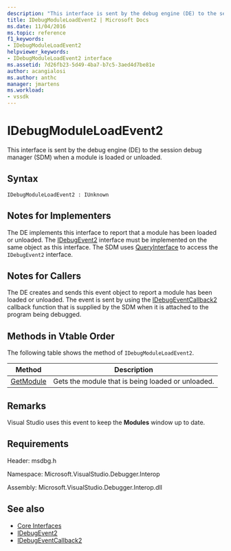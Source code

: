 ```yaml
---
description: "This interface is sent by the debug engine (DE) to the session debug manager (SDM) when a module is loaded or unloaded."
title: IDebugModuleLoadEvent2 | Microsoft Docs
ms.date: 11/04/2016
ms.topic: reference
f1_keywords:
- IDebugModuleLoadEvent2
helpviewer_keywords:
- IDebugModuleLoadEvent2 interface
ms.assetid: 7d26fb23-5d49-4ba7-b7c5-3aed4d7be81e
author: acangialosi
ms.author: anthc
manager: jmartens
ms.workload:
- vssdk
---
```

# IDebugModuleLoadEvent2
This interface is sent by the debug engine (DE) to the session debug manager (SDM) when a module is loaded or unloaded.

## Syntax

```
IDebugModuleLoadEvent2 : IUnknown
```

## Notes for Implementers
 The DE implements this interface to report that a module has been loaded or unloaded. The [IDebugEvent2](../../../extensibility/debugger/reference/idebugevent2.md) interface must be implemented on the same object as this interface. The SDM uses [QueryInterface](/cpp/atl/queryinterface) to access the `IDebugEvent2` interface.

## Notes for Callers
 The DE creates and sends this event object to report a module has been loaded or unloaded. The event is sent by using the [IDebugEventCallback2](../../../extensibility/debugger/reference/idebugeventcallback2.md) callback function that is supplied by the SDM when it is attached to the program being debugged.

## Methods in Vtable Order
 The following table shows the method of `IDebugModuleLoadEvent2`.

|Method|Description|
|------------|-----------------|
|[GetModule](../../../extensibility/debugger/reference/idebugmoduleloadevent2-getmodule.md)|Gets the module that is being loaded or unloaded.|

## Remarks
 Visual Studio uses this event to keep the **Modules** window up to date.

## Requirements
 Header: msdbg.h

 Namespace: Microsoft.VisualStudio.Debugger.Interop

 Assembly: Microsoft.VisualStudio.Debugger.Interop.dll

## See also
- [Core Interfaces](../../../extensibility/debugger/reference/core-interfaces.md)
- [IDebugEvent2](../../../extensibility/debugger/reference/idebugevent2.md)
- [IDebugEventCallback2](../../../extensibility/debugger/reference/idebugeventcallback2.md)
